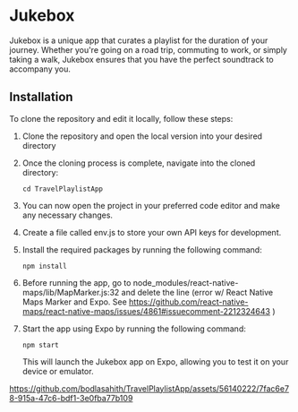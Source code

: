 # Jukebox

Jukebox is a unique app that curates a playlist for the duration of your journey. Whether you're going on a road trip, commuting to work, or simply taking a walk, Jukebox ensures that you have the perfect soundtrack to accompany you.

## Installation

To clone the repository and edit it locally, follow these steps:

1. Clone the repository and open the local version into your desired directory
3. Once the cloning process is complete, navigate into the cloned directory:

    ```
    cd TravelPlaylistApp
    ```

4. You can now open the project in your preferred code editor and make any necessary changes.
5. Create a file called env.js to store your own API keys for development.
6. Install the required packages by running the following command:

    ```
    npm install
    ```
7. Before running the app, go to node_modules/react-native-maps/lib/MapMarker.js:32 and delete the line (error w/ React Native Maps Marker and Expo. See https://github.com/react-native-maps/react-native-maps/issues/4861#issuecomment-2212324643 )
8. Start the app using Expo by running the following command:

    ```
    npm start
    ```
   This will launch the Jukebox app on Expo, allowing you to test it on your device or emulator.

https://github.com/bodlasahith/TravelPlaylistApp/assets/56140222/7fac6e78-915a-47c6-bdf1-3e0fba77b109
